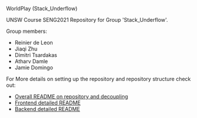 WorldPlay (Stack_Underflow)

UNSW Course SENG2021 Repository for Group 'Stack_Underflow'.

Group members:

- Reinier de Leon
- Jiaqi Zhu
- Dimitri Tsardakas
- Atharv Damle
- Jamie Domingo

For More details on setting up the repository and repository structure check out:

- [Overall README on repository and decoupling](SourceCode_and_Documentation/README.md)
- [Frontend detailed README](SourceCode_and_Documentation/frontend/README.md)
- [Backend detailed README](SourceCode_and_Documentation/backend/README.md)
